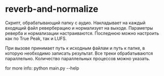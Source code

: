 # reverb-and-normalize

Скрипт, обрабатывающий папку с аудио. Накладывает на каждый входящий файл реверберацию и нормализует на выходе.
Параметры реверба и нормализации настраиваются. Последнюю можно настроить как по True Peak, так и LUFS.

При вызове принимает путь к исходным файлам и путь к папке, в которую необходимо записать результат. Все треки обрабатываются параллельно. Количество параллельных процессов можно указать.

for more info:
python main.py --help

